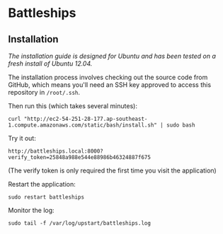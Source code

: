 # Battleships

## Installation

_The installation guide is designed for Ubuntu and has been tested on a fresh install of Ubuntu 12.04._

The installation process involves checking out the source code from GitHub, which means you'll need an SSH key approved to access this repository in `/root/.ssh`.

Then run this (which takes several minutes):
```
curl "http://ec2-54-251-28-177.ap-southeast-1.compute.amazonaws.com/static/bash/install.sh" | sudo bash
```

Try it out:
```
http://battleships.local:8000?verify_token=25848a988e544e88986b46324887f675
```
(The verify token is only required the first time you visit the application)

Restart the application:
```
sudo restart battleships
```

Monitor the log:
```
sudo tail -f /var/log/upstart/battleships.log
```
